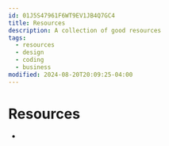 ```yaml
---
id: 01J5S47961F6WT9EV1JB4Q7GC4
title: Resources
description: A collection of good resources
tags:
  - resources
  - design
  - coding
  - business
modified: 2024-08-20T20:09:25-04:00
---
```

# Resources
- 